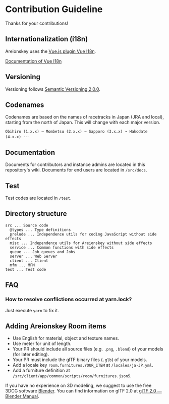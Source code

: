 # Contribution Guideline

Thanks for your contributions!

## Internationalization (i18n)

Areionskey uses the [Vue.js plugin Vue I18n](https://github.com/kazupon/vue-i18n).

[Documentation of Vue I18n](http://kazupon.github.io/vue-i18n/introduction.html)

## Versioning

Versioning follows [Semantic Versioning 2.0.0](https://semver.org/).

## Codenames

Codenames are based on the names of racetracks in Japan (JRA and local), starting from the north of Japan.
This will change with each major version.

`Obihiro (1.x.x) → Mombetsu (2.x.x) → Sapporo (3.x.x) → Hakodate (4.x.x) ･･･`

## Documentation

Documents for contributors and instance admins are located in this repository's wiki.
Documents for end users are located in `/src/docs`.

## Test

Test codes are located in `/test`.

## Directory structure

``` text
src ... Source code
  @types ... Type definitions
  prelude ... Independence utils for coding JavaScript without side effects
  misc ... Independence utils for Areionskey without side effects
  service ... Common functions with side effects
  queue ... Job queues and Jobs
  server ... Web Server
  client ... Client
  mfm ... MFM
test ... Test code
```

## FAQ

### How to resolve conflictions occurred at yarn.lock?

Just execute `yarn` to fix it.

## Adding Areionskey Room items

* Use English for material, object and texture names.
* Use meter for unit of length.
* Your PR should include all source files (e.g. `.png`, `.blend`) of your models (for later editing).
* Your PR must include the glTF binary files (`.glb`) of your models.
* Add a locale key `room.furnitures.YOUR_ITEM` at `/locales/ja-JP.yml`.
* Add a furniture definition at `/src/client/app/common/scripts/room/furnitures.json5`.

If you have no experience on 3D modeling, we suggest to use the free 3DCG software [Blender](https://www.blender.org/).
You can find information on glTF 2.0 at [glTF 2.0 — Blender Manual]( https://docs.blender.org/manual/en/dev/addons/io_scene_gltf2.html).
